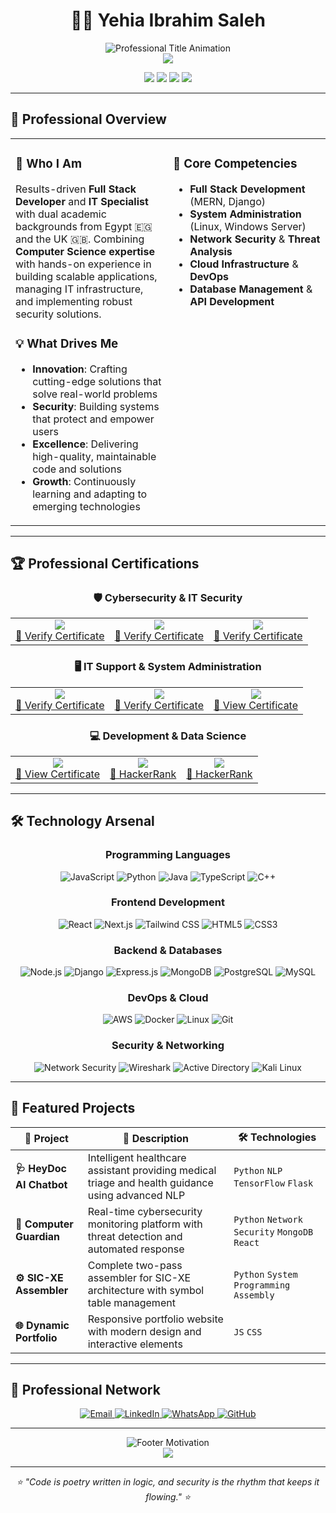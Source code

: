 # <div align="center">👨‍💻 Yehia Ibrahim Saleh</div>

<div align="center">
  <img src="https://readme-typing-svg.herokuapp.com?font=Fira+Code&size=22&duration=3000&pause=1000&color=00D4FF&center=true&vCenter=true&width=600&lines=Full+Stack+Developer;IT+Specialist+%26+System+Administrator;Cybersecurity+Enthusiast;Problem+Solver+%26+Tech+Innovator" alt="Professional Title Animation" />
</div>

<div align="center">
  <img src="https://capsule-render.vercel.app/api?type=waving&color=0:00D4FF,100:7C3AED&height=200&section=header&text=Welcome%20to%20My%20Digital%20Space&fontSize=35&fontColor=fff&animation=fadeIn&fontAlignY=38&desc=Building%20Tomorrow's%20Technology%20Today&descAlignY=55&descAlign=center" />
</div>

<p align="center">
  <img src="https://img.shields.io/badge/🎯_Focus-Full%20Stack%20Development-0077B5?style=for-the-badge&labelColor=000000"/>
  <img src="https://img.shields.io/badge/🛠️_Expertise-IT%20Infrastructure-F7DF1E?style=for-the-badge&labelColor=000000&color=F7DF1E"/>
  <img src="https://img.shields.io/badge/🔐_Passion-Cybersecurity-FF6B35?style=for-the-badge&labelColor=000000"/>
  <img src="https://img.shields.io/badge/🌍_Location-UAE%20🇦🇪-00C851?style=for-the-badge&labelColor=000000"/>
</p>

---

## 🎯 Professional Overview

<table align="center">
<tr>
<td width="50%" valign="top">

### 🚀 **Who I Am**
Results-driven **Full Stack Developer** and **IT Specialist** with dual academic backgrounds from Egypt 🇪🇬 and the UK 🇬🇧. Combining **Computer Science expertise** with hands-on experience in building scalable applications, managing IT infrastructure, and implementing robust security solutions.

### 💡 **What Drives Me**
- **Innovation**: Crafting cutting-edge solutions that solve real-world problems
- **Security**: Building systems that protect and empower users
- **Excellence**: Delivering high-quality, maintainable code and solutions
- **Growth**: Continuously learning and adapting to emerging technologies

</td>
<td width="50%" valign="top">

### 🎯 **Core Competencies**
- **Full Stack Development** (MERN, Django)
- **System Administration** (Linux, Windows Server)
- **Network Security** & **Threat Analysis**
- **Cloud Infrastructure** & **DevOps**
- **Database Management** & **API Development**

</td>
</tr>
</table>

---

## 🏆 Professional Certifications

<div align="center">

### 🛡️ **Cybersecurity & IT Security**
<table>
<tr>
<td align="center">
<img src="https://img.shields.io/badge/🔐-Intro%20to%20Cybersecurity-FF6B35?style=for-the-badge&labelColor=000000"/>
<br><a href="https://coursera.org/verify/specialization/QX962BTCLSJG">🔗 Verify Certificate</a>
</td>
<td align="center">
<img src="https://img.shields.io/badge/⚔️-Cyber%20Attack%20Countermeasures-DC143C?style=for-the-badge&labelColor=000000"/>
<br><a href="https://coursera.org/verify/DNNU2UTZYZDH">🔗 Verify Certificate</a>
</td>
<td align="center">
<img src="https://img.shields.io/badge/🛡️-Threat%20Detection-8B0000?style=for-the-badge&labelColor=000000"/>
<br><a href="https://coursera.org/verify/GFD9N48BDJED">🔗 Verify Certificate</a>
</td>
</tr>
</table>

### 🖥️ **IT Support & System Administration**
<table>
<tr>
<td align="center">
<img src="https://img.shields.io/badge/🔧-Google%20IT%20Support-4285F4?style=for-the-badge&labelColor=000000"/>
<br><a href="https://www.coursera.org/account/accomplishments/specialization/TYTB60MV1MGG">🔗 Verify Certificate</a>
</td>
<td align="center">
<img src="https://img.shields.io/badge/⚙️-System%20Administration-FF8C00?style=for-the-badge&labelColor=000000"/>
<br><a href="https://coursera.org/verify/HF8WR9WXOWW9">🔗 Verify Certificate</a>
</td>
<td align="center">
<img src="https://img.shields.io/badge/🌐-Cisco%20Networks-1BA0D7?style=for-the-badge&labelColor=000000"/>
<br><a href="https://drive.google.com/drive/folders/1Qnm27LKOkDnga3EezKZ8Bc2Uk3LhIVzf">🔗 View Certificate</a>
</td>
</tr>
</table>

### 💻 **Development & Data Science**
<table>
<tr>
<td align="center">
<img src="https://img.shields.io/badge/📊-IBM%20Data%20Scientist-052FAD?style=for-the-badge&labelColor=000000"/>
<br><a href="https://drive.google.com/file/d/1MqO2g8Whg5Zkkkuh1boyGGSRX0lJhyDB/view">🔗 View Certificate</a>
</td>
<td align="center">
<img src="https://img.shields.io/badge/🧩-Problem%20Solving-00EA64?style=for-the-badge&labelColor=000000"/>
<br><a href="https://drive.google.com/file/d/1O8S9zDmR4WKb-vpZn2ySC9rWflxrrqvA/view?usp=drive_link">🔗 HackerRank</a>
</td>
<td align="center">
<img src="https://img.shields.io/badge/🐍-Python%20Expert-3776AB?style=for-the-badge&labelColor=000000"/>
<br><a href="https://drive.google.com/file/d/1S7fz9WvkkRHAlTS87x6NOwhyqsURuNGi/view?usp=drive_link">🔗 HackerRank</a>
</td>
</tr>
</table>

</div>

---

## 🛠️ Technology Arsenal

<div align="center">

### **Programming Languages**
![JavaScript](https://img.shields.io/badge/JavaScript-F7DF1E?style=for-the-badge&logo=javascript&logoColor=black)
![Python](https://img.shields.io/badge/Python-3776AB?style=for-the-badge&logo=python&logoColor=white)
![Java](https://img.shields.io/badge/Java-ED8B00?style=for-the-badge&logo=openjdk&logoColor=white)
![TypeScript](https://img.shields.io/badge/TypeScript-007ACC?style=for-the-badge&logo=typescript&logoColor=white)
![C++](https://img.shields.io/badge/C++-00599C?style=for-the-badge&logo=cplusplus&logoColor=white)

### **Frontend Development**
![React](https://img.shields.io/badge/React-61DAFB?style=for-the-badge&logo=react&logoColor=black)
![Next.js](https://img.shields.io/badge/Next.js-000000?style=for-the-badge&logo=nextdotjs&logoColor=white)
![Tailwind CSS](https://img.shields.io/badge/Tailwind_CSS-38B2AC?style=for-the-badge&logo=tailwind-css&logoColor=white)
![HTML5](https://img.shields.io/badge/HTML5-E34F26?style=for-the-badge&logo=html5&logoColor=white)
![CSS3](https://img.shields.io/badge/CSS3-1572B6?style=for-the-badge&logo=css3&logoColor=white)

### **Backend & Databases**
![Node.js](https://img.shields.io/badge/Node.js-339933?style=for-the-badge&logo=nodedotjs&logoColor=white)
![Django](https://img.shields.io/badge/Django-092E20?style=for-the-badge&logo=django&logoColor=white)
![Express.js](https://img.shields.io/badge/Express.js-000000?style=for-the-badge&logo=express&logoColor=white)
![MongoDB](https://img.shields.io/badge/MongoDB-47A248?style=for-the-badge&logo=mongodb&logoColor=white)
![PostgreSQL](https://img.shields.io/badge/PostgreSQL-336791?style=for-the-badge&logo=postgresql&logoColor=white)
![MySQL](https://img.shields.io/badge/MySQL-4479A1?style=for-the-badge&logo=mysql&logoColor=white)

### **DevOps & Cloud**
![AWS](https://img.shields.io/badge/AWS-232F3E?style=for-the-badge&logo=amazon-aws&logoColor=white)
![Docker](https://img.shields.io/badge/Docker-2496ED?style=for-the-badge&logo=docker&logoColor=white)
![Linux](https://img.shields.io/badge/Linux-FCC624?style=for-the-badge&logo=linux&logoColor=black)
![Git](https://img.shields.io/badge/Git-F05032?style=for-the-badge&logo=git&logoColor=white)

### **Security & Networking**
![Network Security](https://img.shields.io/badge/Network_Security-FF6B35?style=for-the-badge&logo=security&logoColor=white)
![Wireshark](https://img.shields.io/badge/Wireshark-1679A7?style=for-the-badge&logo=wireshark&logoColor=white)
![Active Directory](https://img.shields.io/badge/Active_Directory-0078D4?style=for-the-badge&logo=microsoft&logoColor=white)
![Kali Linux](https://img.shields.io/badge/Kali_Linux-557C94?style=for-the-badge&logo=kalilinux&logoColor=white)

</div>

---

## 🌟 Featured Projects

<div align="center">

| 🎯 Project | 📝 Description | 🛠️ Technologies |
|------------|----------------|------------------|
| **🩺 HeyDoc AI Chatbot** | Intelligent healthcare assistant providing medical triage and health guidance using advanced NLP | `Python` `NLP` `TensorFlow` `Flask` |
| **🔐 Computer Guardian** | Real-time cybersecurity monitoring platform with threat detection and automated response | `Python` `Network Security` `MongoDB` `React` |
| **⚙️ SIC-XE Assembler** | Complete two-pass assembler for SIC-XE architecture with symbol table management | `Python` `System Programming` `Assembly` |
| **🌐 Dynamic Portfolio** | Responsive portfolio website with modern design and interactive elements | `JS` `CSS`  |

</div>



---

## 🤝 Professional Network

<div align="center">
  <a href="mailto:yahyaibrahem45@gmail.com">
    <img src="https://img.shields.io/badge/📧_Email-Contact%20Me-D14836?style=for-the-badge&logo=gmail&logoColor=white&labelColor=000000" alt="Email"/>
  </a>
  <a href="https://www.linkedin.com/in/yehia-ibrahim-8154b0201/">
    <img src="https://img.shields.io/badge/💼_LinkedIn-Connect%20Professionally-0077B5?style=for-the-badge&logo=linkedin&logoColor=white&labelColor=000000" alt="LinkedIn"/>
  </a>
  <a href="https://wa.me/+971564269560">
    <img src="https://img.shields.io/badge/💬_WhatsApp-Quick%20Chat-25D366?style=for-the-badge&logo=whatsapp&logoColor=white&labelColor=000000" alt="WhatsApp"/>
  </a>
  <a href="https://github.com/Yehia-Ibrahim-saleh?tab=repositories">
    <img src="https://img.shields.io/badge/👨‍💻_GitHub-View%20Projects-181717?style=for-the-badge&logo=github&logoColor=white&labelColor=000000" alt="GitHub"/>
  </a>
</div>



---

<div align="center">
  <img src="https://readme-typing-svg.herokuapp.com?font=Fira+Code&size=24&duration=4000&pause=1000&color=00D4FF&center=true&vCenter=true&width=800&lines=💫+Innovating+Technology+Solutions;🔐+Securing+Digital+Infrastructures;🚀+Building+Tomorrow's+Applications;🤝+Let's+Create+Something+Amazing+Together!" alt="Footer Motivation" />
</div>

<div align="center">
  <img src="https://capsule-render.vercel.app/api?type=waving&color=0:7C3AED,100:00D4FF&height=120&section=footer" />
</div>

---

<div align="center">
  <i>⭐ "Code is poetry written in logic, and security is the rhythm that keeps it flowing." ⭐</i>
</div>
